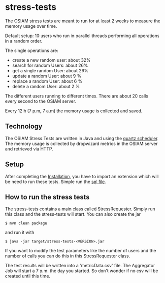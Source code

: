 stress-tests
============

The OSIAM stress tests are meant to run for at least 2 weeks to measure the memory usage over time. 

Default setup: 10 users who run in parallel threads performing all operations in a random order.

The single operations are:

* create a new random user: about 32%
* search for random Users: about 26%
* get a single random User: about 26%
* update a random User: about 9 %
* replace a random User: about 6 %
* delete a random User: about 2 %

The different users running to different times. There are about 20 calls every second to the OSIAM server.

Every 12 h (7 p.m, 7 a.m) the memory usage is collected and saved.

Technology
----------

The OSIAM Stress Tests are written in Java and using the [quartz scheduler](http://quartz-scheduler.org).
The memory usage is collected by dropwizard metrics in the OSIAM server and retrieved via HTTP.

Setup
-----

After completing the [Installation](../INSTALLATION.md), you have to import an extension which will be need to run these tests.
Simple run the [sql file](https://github.com/osiam/test-suites/blob/master/stress-tests/src/main/sql/extension_registration.sql).

How to run the stress tests
---------------------------

The stress-tests contains a main class called StressRequester. Simply run this class and the stress-tests will start.
You can also create the jar 

    $ mvn clean package

and run it with

    $ java -jar target/stress-tests-<VERSION>.jar

If you want to modify the test parameters like the number of users and the number of calls you can do this in this
StressRequester class.

The test results will be written into a 'metricData.csv' file. The Aggregator Job will start a 7 p.m. the day you
started. So don't wonder if no csv will be created until this time.
